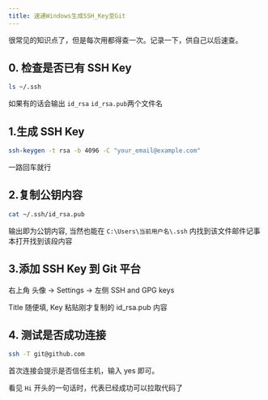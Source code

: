 ```yaml
---
title: 速通Windows生成SSH_Key至Git
---
```


很常见的知识点了，但是每次用都得查一次。记录一下，供自己以后速查。

## 0. 检查是否已有 SSH Key

```sh
ls ~/.ssh
```

如果有的话会输出 `id_rsa` `id_rsa.pub`两个文件名

## 1.生成 SSH Key

```sh
ssh-keygen -t rsa -b 4096 -C "your_email@example.com"
```

一路回车就行

## 2.复制公钥内容

```sh
cat ~/.ssh/id_rsa.pub
```

输出即为公钥内容, 当然也能在 `C:\Users\当前用户名\.ssh` 内找到该文件邮件记事本打开找到该段内容

## 3.添加 SSH Key 到 Git 平台

右上角 头像 → Settings → 左侧 SSH and GPG keys

Title 随便填, Key 粘贴刚才复制的 id_rsa.pub 内容

## 4. 测试是否成功连接

```sh
ssh -T git@github.com
```

首次连接会提示是否信任主机，输入 yes 即可。

看见 `Hi` 开头的一句话时，代表已经成功可以拉取代码了
